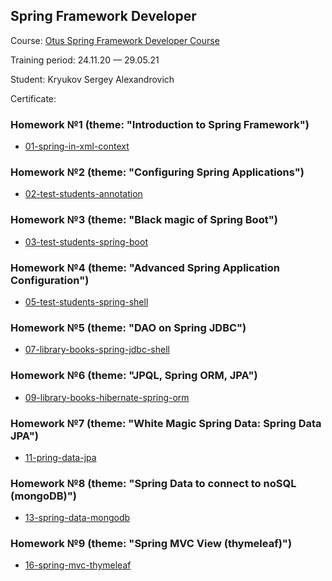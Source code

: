 ## Spring Framework Developer

Course: [Otus Spring Framework Developer Course](https://otus.ru/lessons/javaspring/)

Training period: 24.11.20 — 29.05.21

Student: Kryukov Sergey Alexandrovich

Certificate:

### Homework №1 (theme: "Introduction to Spring Framework")
* [01-spring-in-xml-context](01-spring-in-xml-context)

### Homework №2 (theme: "Configuring Spring Applications")
* [02-test-students-annotation](02-test-students-annotation)

### Homework №3 (theme: "Black magic of Spring Boot")
* [03-test-students-spring-boot](03-test-students-spring-boot)

### Homework №4 (theme: "Advanced Spring Application Configuration")
* [05-test-students-spring-shell](05-test-students-spring-shell)

### Homework №5 (theme: "DAO on Spring JDBC")
* [07-library-books-spring-jdbc-shell](07-library-books-spring-jdbc-shell)

### Homework №6 (theme: "JPQL, Spring ORM, JPA")
* [09-library-books-hibernate-spring-orm](09-library-books-hibernate-spring-orm)

### Homework №7 (theme: "White Magic Spring Data: Spring Data JPA")
* [11-pring-data-jpa](11-spring-data-jpa)

### Homework №8 (theme: "Spring Data to connect to noSQL (mongoDB)")
* [13-spring-data-mongodb](13-spring-data-mongodb)

### Homework №9 (theme: "Spring MVC View (thymeleaf)")
* [16-spring-mvc-thymeleaf](16-spring-mvc-thymeleaf)
